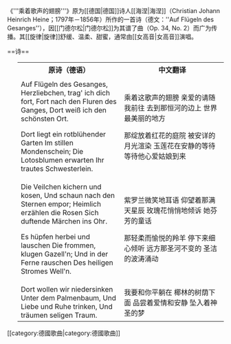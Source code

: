 《'''乘着歌声的翅膀'''》原为[[德国|德国]]诗人[[海涅|海涅]]（Christian Johann Heinrich Heine；1797年－1856年）所作的一首诗（德文：''Auf Flügeln des Gesanges''），因[[门德尔松|门德尔松]]为其谱了曲（Op. 34, No. 2）而广为传播。其[[旋律|旋律]]舒缓、温柔、甜蜜，通常由[[女高音|女高音]]演唱。

==诗==
<ul>
<table boreder=1>
<tr><th width=40%>原诗（德语）</th><th width=40%>中文翻译</th></tr>
<tr><td width=40%>
<tr><td width=40%>
<poem>
Auf Flügeln des Gesanges,
Herzliebchen, trag' ich dich fort,
Fort nach den Fluren des Ganges,
Dort weiß ich den schönsten Ort.

Dort liegt ein rotblühender Garten
Im stillen Mondenschein;
Die Lotosblumen erwarten
Ihr trautes Schwesterlein.
</poem>
</td><td width=40%>
<poem>
  乘着这歌声的翅膀
  亲爱的请随我前往
  去到那恒河的边上
  世界最美丽的地方

  那绽放着红花的庭院
  被安详的月光渲染
  玉莲花在安静的等待
  等待他心爱姑娘到来
</poem>
</td></tr>
<tr><td>
<poem>
Die Veilchen kichern und kosen,
Und schaun nach den Sternen empor;
Heimlich erzählen die Rosen
Sich duftende Märchen ins Ohr.

Es hüpfen herbei und lauschen
Die frommen, klugen Gazell'n;
Und in der Ferne rauschen
Des heiligen Stromes Well'n.
</poem>
</td><td>
<poem>
  紫罗兰微笑地耳语
  仰望着那满天星辰
  玫瑰花悄悄地倾诉
  她芬芳的童话

  那轻柔而愉悦的羚羊
  停下来细心倾听
  远方那圣河不变的
  圣洁的波涛涌动
</poem>
</td></tr>
<tr><td>
<poem>
Dort wollen wir niedersinken
Unter dem Palmenbaum,
Und Liebe und Ruhe trinken,
Und träumen seligen Traum.
</poem>
</td><td>
<poem>
  我要和你平躺在
  椰林的树荫下面
  品尝着爱情和安静
  坠入着神圣的梦
</poem>
</td></tr>
</table></ul>


[[category:德國歌曲|category:德國歌曲]]